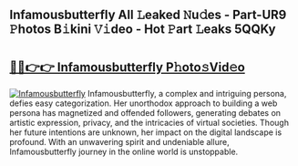 ## Infamousbutterfly All 𝙻eaked 𝙽u𝚍es - Part-UR9 𝙿hotos B𝚒kini 𝚅𝚒deo - Hot 𝙿art 𝙻eaks 5QQKy

# <h2><a href="http://ld1vo4r.urlbe.top/?page=Infamousbutterfly">🔗🔗👉👉 Infamousbutterfly P𝚑oto𝚜Vid𝚎o</a></h2>

[![Infamousbutterfly](https://i.imgur.com/eBuTRDB.gif)](http://ld1vo4r.urlbe.top/?page=Infamousbutterfly)
Infamousbutterfly, a complex and intriguing persona, defies easy categorization. Her unorthodox approach to building a web persona has magnetized and offended followers, generating debates on artistic expression, privacy, and the intricacies of virtual societies. Though her future intentions are unknown, her impact on the digital landscape is profound. With an unwavering spirit and undeniable allure, Infamousbutterfly journey in the online world is unstoppable.
